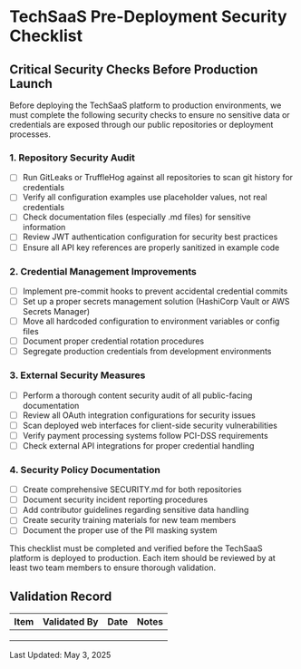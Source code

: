 # TechSaaS Pre-Deployment Security Checklist

## Critical Security Checks Before Production Launch

Before deploying the TechSaaS platform to production environments, we must complete the following security checks to ensure no sensitive data or credentials are exposed through our public repositories or deployment processes.

### 1. Repository Security Audit

- [ ] Run GitLeaks or TruffleHog against all repositories to scan git history for credentials
- [ ] Verify all configuration examples use placeholder values, not real credentials
- [ ] Check documentation files (especially .md files) for sensitive information
- [ ] Review JWT authentication configuration for security best practices
- [ ] Ensure all API key references are properly sanitized in example code

### 2. Credential Management Improvements

- [ ] Implement pre-commit hooks to prevent accidental credential commits
- [ ] Set up a proper secrets management solution (HashiCorp Vault or AWS Secrets Manager)
- [ ] Move all hardcoded configuration to environment variables or config files
- [ ] Document proper credential rotation procedures
- [ ] Segregate production credentials from development environments

### 3. External Security Measures

- [ ] Perform a thorough content security audit of all public-facing documentation
- [ ] Review all OAuth integration configurations for security issues
- [ ] Scan deployed web interfaces for client-side security vulnerabilities
- [ ] Verify payment processing systems follow PCI-DSS requirements
- [ ] Check external API integrations for proper credential handling

### 4. Security Policy Documentation

- [ ] Create comprehensive SECURITY.md for both repositories
- [ ] Document security incident reporting procedures
- [ ] Add contributor guidelines regarding sensitive data handling
- [ ] Create security training materials for new team members
- [ ] Document the proper use of the PII masking system

This checklist must be completed and verified before the TechSaaS platform is deployed to production. Each item should be reviewed by at least two team members to ensure thorough validation.

## Validation Record

| Item | Validated By | Date | Notes |
|------|-------------|------|-------|
|      |             |      |       |
|      |             |      |       |
|      |             |      |       |

Last Updated: May 3, 2025
